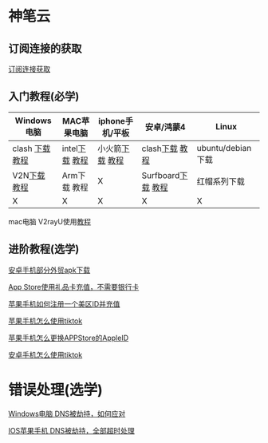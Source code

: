 # 神笔云



## 订阅连接的获取

[订阅连接获取](doc/subscribe.md)

## 入门教程(必学)




| Windows电脑 | MAC苹果电脑| iphone手机/平板 | 安卓/鸿蒙4 | Linux|
| --- | --- | --- | --- | --- |
| clash [下载]( https://file.sbno.de/win/Clash.Verge_1.3.8_x64-setup.exe) [教程](doc/clashwin.md)| intel[下载](https://file.sbno.de/mac/ClashX.Meta.zip) [教程](doc/mac_clash.md)| 小火箭[下载](https://apps.apple.com/us/app/shadowrocket/id932747118) [教程](doc/ios.md)| clash[下载](https://file.sbno.de/apk/cfa-2.5.9-foss-universal-release.apk) [教程](doc/android.md)| ubuntu/debian下载|
| V2N[下载](https://shenbicloud.oss-cn-hongkong.aliyuncs.com/net48.zip)  [教程](doc/win_v2rayn.md) | Arm下载 教程| X | Surfboard[下载](https://file.sbno.de/apk/Surfboard_2.22.9.apk) [教程](/doc/android_Surfboard.md) | 红帽系列下载 |
| X | X |X | X | X |


mac电脑  V2rayU使用[教程](doc/mac_v2rayu.md)  



## 进阶教程(选学)

[安卓手机部分外贸apk下载](advance/and_apk.md)


[App Store使用礼品卡充值，不需要银行卡](advance/appstore_giftcard.md)



[苹果手机如何注册一个美区ID并充值](advance/ios_id.md)



[苹果手机怎么使用tiktok](advance/ios_tiktok.md)


[苹果手机怎么更换APPStore的AppleID](advance/ios_id_change.md)


[安卓手机怎么使用tiktok](advance/and_tiktok.md)


# 错误处理(选学)


[Windows电脑 DNS被劫持，如何应对](advance/win_dns.md)


[IOS苹果手机 DNS被劫持，全部超时处理](error/ios_dns.md)

